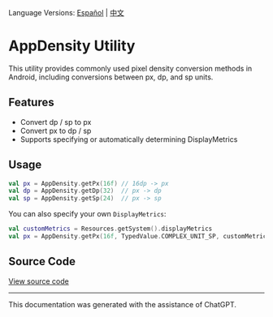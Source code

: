 Language Versions: [Español](./README.es-ES.md) | [中文](./README.zh-CN.md)

# AppDensity Utility

This utility provides commonly used pixel density conversion methods in Android, including conversions between px, dp, and sp units.

## Features

* Convert dp / sp to px
* Convert px to dp / sp
* Supports specifying or automatically determining DisplayMetrics

## Usage

```kotlin
val px = AppDensity.getPx(16f) // 16dp -> px
val dp = AppDensity.getDp(32)  // px -> dp
val sp = AppDensity.getSp(24)  // px -> sp
```

You can also specify your own `DisplayMetrics`:

```kotlin
val customMetrics = Resources.getSystem().displayMetrics
val px = AppDensity.getPx(16f, TypedValue.COMPLEX_UNIT_SP, customMetrics)
```

## Source Code

[View source code](https://github.com/bonepeople/AndroidWidget/blob/main/widget/src/main/java/com/bonepeople/android/widget/util/AppDensity.kt)

---

This documentation was generated with the assistance of ChatGPT.